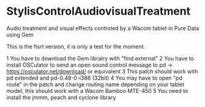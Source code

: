 # StylisControlAudiovisualTreatment
Audio treatment and visual effects controled by a Wacom tablet in Pure Data using Gem

This is the fisrt version, it is only a test for the moment. 


1 You have to download the Gem librairy with "find external"
2 You have to install OSCulator to send an open sound control message to pd -> https://osculator.net/download/ or equivalent
3 This patch should work with pd extended and pd-0.48-0-i386 (32bit)
4 You may have to open "pd route" in the patch and change routing name depending on your tablet model, this should work with a Wacom Bamboo MTE-450
5 You need to install the jmmm, peach and cyclone library
